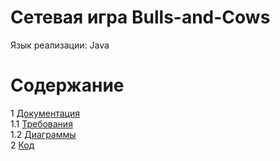 # Сетевая игра Bulls-and-Cows
Язык реализации: Java

# Содержание
1 [Документация](Documents)  
1.1 [Требования](Documents/Requirements/Requirements%20Document.md)<br>
1.2 [Диаграммы](Documents/Diagrams/README.md)  
2 [Код](Code)  
